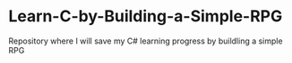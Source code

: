 # Learn-C-by-Building-a-Simple-RPG
Repository where I will save my C# learning progress by buildling a simple RPG
